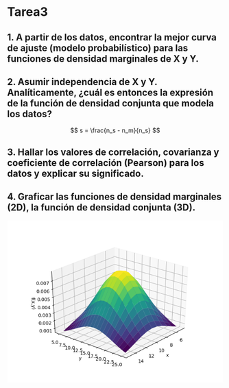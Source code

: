 # Tarea3
## 1. A partir de los datos, encontrar la mejor curva de ajuste (modelo probabilístico) para las funciones de densidad marginales de X y Y.

## 2. Asumir independencia de X y Y. Analíticamente, ¿cuál es entonces la expresión de la función de densidad conjunta que modela los datos?

$$ s = \frac{n_s - n_m}{n_s} $$

## 3. Hallar los valores de correlación, covarianza y coeficiente de correlación (Pearson) para los datos y explicar su significado.

## 4. Graficar las funciones de densidad marginales (2D), la función de densidad conjunta (3D).

![Función de densidada de probabilidd conjunta de X y Y.](https://github.com/Jhonny1696/Tarea3/blob/master/f(x%2Cy).png)
